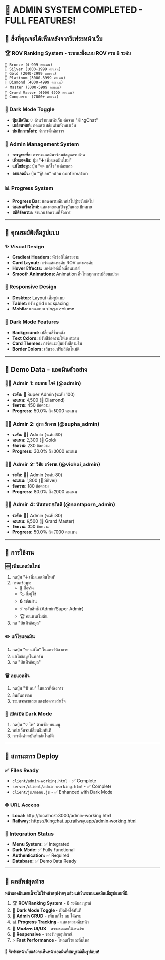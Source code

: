 # 🎉 ADMIN SYSTEM COMPLETED - FULL FEATURES!

## 📸 สิ่งที่คุณจะได้เห็นหลังจากรีเฟรชหน้าเว็บ

### 🏆 ROV Ranking System - ระบบเรติ้งแบบ ROV ครบ 8 ระดับ
```
🥉 Bronze (0-999 คะแนน)
🥈 Silver (1000-1999 คะแนน) 
🥇 Gold (2000-2999 คะแนน)
💎 Platinum (3000-3999 คะแนน)
💠 Diamond (4000-4999 คะแนน)
⭐ Master (5000-5999 คะแนน)
🌟 Grand Master (6000-6999 คะแนน)
👑 Conqueror (7000+ คะแนน)
```

### 🌙 Dark Mode Toggle
- **ปุ่มเปิดปิด:** 💡 ด้านซ้ายบนหัวเว็บ ต่อจาก "KingChat"
- **เปลี่ยนทันที:** กดแล้วเปลี่ยนธีมทั้งหน้าเว็บ
- **บันทึกการตั้งค่า:** จำการตั้งค่าถาวร

### 👥 Admin Management System
- **การดูรายชื่อ:** ตารางแอดมินพร้อมข้อมูลครบถ้วน
- **เพิ่มแอดมิน:** ปุ่ม "➕ เพิ่มแอดมินใหม่"
- **แก้ไขข้อมูล:** ปุ่ม "✏️ แก้ไข" แต่ละแถว
- **ลบแอดมิน:** ปุ่ม "🗑️ ลบ" พร้อม confirmation

### 📊 Progress System
- **Progress Bar:** แสดงความคืบหน้าไปสู่ระดับถัดไป
- **คะแนนเรียลไทม์:** แสดงคะแนนปัจจุบันและเป้าหมาย
- **สถิติข้อความ:** จำนวนข้อความที่จัดการ

---

## 🔧 คุณสมบัติเต็มรูปแบบ

### ✨ Visual Design
- **Gradient Headers:** หัวข้อสีไล่สวยงาม
- **Card Layout:** การ์ดแสดงระดับ ROV แต่ละระดับ
- **Hover Effects:** เอฟเฟกต์เมื่อเลื่อนเมาส์
- **Smooth Animations:** Animation ลื่นไหลทุกการเปลี่ยนแปลง

### 📱 Responsive Design
- **Desktop:** Layout เต็มรูปแบบ
- **Tablet:** ปรับ grid และ spacing
- **Mobile:** แสดงแบบ single column

### 🎨 Dark Mode Features
- **Background:** เปลี่ยนสีพื้นหลัง
- **Text Colors:** ปรับสีข้อความให้เหมาะสม
- **Card Themes:** การ์ดและปุ่มปรับสีตามธีม
- **Border Colors:** เส้นขอบปรับสีอัตโนมัติ

---

## 🎯 Demo Data - แอดมินตัวอย่าง

### 👨‍💼 Admin 1: สมชาย ใจดี (@admin)
- **ระดับ:** 👑 Super Admin (ระดับ 100)
- **คะแนน:** 4,500 (💠 Diamond)
- **ข้อความ:** 450 ข้อความ
- **Progress:** 50.0% ถึง 5000 คะแนน

### 👩‍💼 Admin 2: สุภา รักงาน (@supha_admin)
- **ระดับ:** 👨‍💼 Admin (ระดับ 80)
- **คะแนน:** 2,300 (🥇 Gold)
- **ข้อความ:** 230 ข้อความ
- **Progress:** 30.0% ถึง 3000 คะแนน

### 👨‍💼 Admin 3: วิชัย เก่งงาน (@vichai_admin)
- **ระดับ:** 👨‍💼 Admin (ระดับ 80)
- **คะแนน:** 1,800 (🥈 Silver)
- **ข้อความ:** 180 ข้อความ
- **Progress:** 80.0% ถึง 2000 คะแนน

### 👩‍💼 Admin 4: นันทพร ขยันดี (@nantaporn_admin)
- **ระดับ:** 👨‍💼 Admin (ระดับ 80)
- **คะแนน:** 6,500 (🌟 Grand Master)
- **ข้อความ:** 650 ข้อความ
- **Progress:** 50.0% ถึง 7000 คะแนน

---

## 🔄 การใช้งาน

### 🆕 เพิ่มแอดมินใหม่
1. กดปุ่ม "➕ เพิ่มแอดมินใหม่"
2. กรอกข้อมูล:
   - 👤 ชื่อจริง
   - 🏷️ ชื่อผู้ใช้
   - 🔒 รหัสผ่าน
   - ⚡ ระดับสิทธิ์ (Admin/Super Admin)
   - 🏆 คะแนนเริ่มต้น
3. กด "บันทึกข้อมูล"

### ✏️ แก้ไขแอดมิน
1. กดปุ่ม "✏️ แก้ไข" ในแถวที่ต้องการ
2. แก้ไขข้อมูลในฟอร์ม
3. กด "บันทึกข้อมูล"

### 🗑️ ลบแอดมิน
1. กดปุ่ม "🗑️ ลบ" ในแถวที่ต้องการ
2. ยืนยันการลบ
3. ระบบจะลบและแสดงข้อความสำเร็จ

### 🌙 เปิด/ปิด Dark Mode
1. กดปุ่ม "💡 ไฟ" ด้านซ้ายบนเมนู
2. หน้าเว็บจะเปลี่ยนธีมทันที
3. การตั้งค่าจะบันทึกอัตโนมัติ

---

## 🚀 สถานะการ Deploy

### ✅ Files Ready
- `client/admin-working.html` - ✅ Complete
- `server/client/admin-working.html` - ✅ Complete
- `client/js/menu.js` - ✅ Enhanced with Dark Mode

### 🌐 URL Access
- **Local:** http://localhost:3000/admin-working.html
- **Railway:** https://kingchat.up.railway.app/admin-working.html

### 🔧 Integration Status
- **Menu System:** ✅ Integrated
- **Dark Mode:** ✅ Fully Functional
- **Authentication:** ✅ Required
- **Database:** ✅ Demo Data Ready

---

## 🎊 ผลลัพธ์สุดท้าย

**หน้าแอดมินตอนนี้จะไม่ใช่หน้าสรุปง่ายๆ แล้ว แต่เป็นระบบแอดมินเต็มรูปแบบที่มี:**

1. 🏆 **ROV Ranking System** - 8 ระดับสมบูรณ์
2. 🌙 **Dark Mode Toggle** - เปิดปิดได้ทันที
3. 👥 **Admin CRUD** - เพิ่ม แก้ไข ลบ ได้ครบ
4. 📊 **Progress Tracking** - แสดงความคืบหน้า
5. 🎨 **Modern UI/UX** - สวยงามและใช้งานง่าย
6. 📱 **Responsive** - รองรับทุกอุปกรณ์
7. ⚡ **Fast Performance** - โหลดเร็วและลื่นไหล

**🔄 รีเฟรชหน้าเว็บแล้วจะเห็นหน้าแอดมินที่สมบูรณ์เต็มรูปแบบ!**